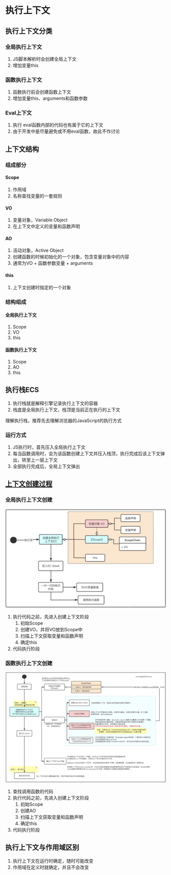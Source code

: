# 执行上下文

## 执行上下文分类

### 全局执行上下文

1. JS脚本解析时会创建全局上下文
2. 增加变量this

### 函数执行上下文

1. 函数执行前会创建函数上下文
2. 增加变量this、arguments和函数参数

### Eval上下文

1. 执行 eval函数内部的代码也有属于它的上下文
2. 由于开发中是尽量避免或不用eval函数，故此不作讨论

## 上下文结构

### 组成部分

#### Scope

1. 作用域
2. 名称查找变量的一套规则

#### VO

1. 变量对象，Variable Object
2. 在上下文中定义的变量和函数声明

#### AO

1. 活动对象，Active Object
2. 创建函数的时候初始化的一个对象，包含变量对象中的内容
3. 通常为VO + 函数参数变量 + arguments

#### this

1. 上下文创建时指定的一个对象

### 结构组成

#### 全局执行上下文

1. Scope
2. VO
3. this

#### 函数执行上下文

1. Scope
2. AO
3. this

## 执行栈ECS

1. 执行栈就是解释引擎记录执行上下文的容器
2. 栈底是全局执行上下文，栈顶是当前正在执行的上下文

理解执行栈，推荐先去理解浏览器的JavaScript的执行方式

### 运行方式

1. JS执行时，首先压入全局执行上下文
2. 每当函数调用时，会为该函数创建上下文并压入栈顶，执行完成后该上下文弹出，转至上一层上下文
3. 全部执行完成后，全局上下文弹出

## [上下文创建过程](https://blog.csdn.net/yangxinxiang84/article/details/113051811)

### 全局执行上下文创建

![全局执行上下文创建](assets/04-全局上下文创建.png)

1. 执行代码之前，先进入创建上下文阶段
   1. 初始Scope
   2. 创建VO，并将VO放到Scope中
   3. 扫描上下文获取变量和函数声明
   4. 确定this
2. 代码执行阶段

### 函数执行上下文创建

![函数执行上下文创建](assets/04-函数上下文创建.png)

1. 查找调用函数的代码
2. 执行代码之前，先进入创建上下文阶段
   1. 初始Scope
   2. 创建AO
   3. 扫描上下文获取变量和函数声明
   4. 确定this
3. 代码执行阶段

## 执行上下文与作用域区别

1. 执行上下文在运行时确定，随时可能改变
2. 作用域在定义时就确定，并且不会改变
